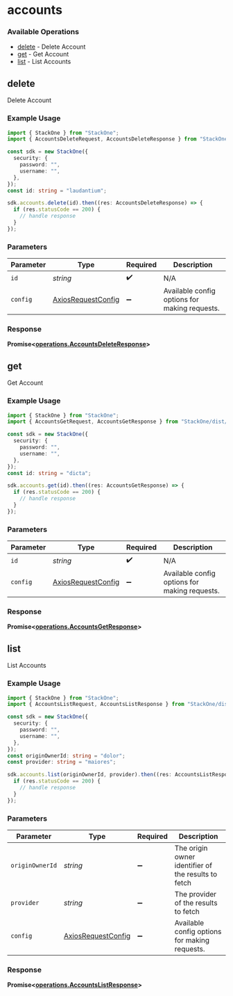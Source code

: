 # accounts

### Available Operations

* [delete](#delete) - Delete Account
* [get](#get) - Get Account
* [list](#list) - List Accounts

## delete

Delete Account

### Example Usage

```typescript
import { StackOne } from "StackOne";
import { AccountsDeleteRequest, AccountsDeleteResponse } from "StackOne/dist/sdk/models/operations";

const sdk = new StackOne({
  security: {
    password: "",
    username: "",
  },
});
const id: string = "laudantium";

sdk.accounts.delete(id).then((res: AccountsDeleteResponse) => {
  if (res.statusCode == 200) {
    // handle response
  }
});
```

### Parameters

| Parameter                                                    | Type                                                         | Required                                                     | Description                                                  |
| ------------------------------------------------------------ | ------------------------------------------------------------ | ------------------------------------------------------------ | ------------------------------------------------------------ |
| `id`                                                         | *string*                                                     | :heavy_check_mark:                                           | N/A                                                          |
| `config`                                                     | [AxiosRequestConfig](https://axios-http.com/docs/req_config) | :heavy_minus_sign:                                           | Available config options for making requests.                |


### Response

**Promise<[operations.AccountsDeleteResponse](../../models/operations/accountsdeleteresponse.md)>**


## get

Get Account

### Example Usage

```typescript
import { StackOne } from "StackOne";
import { AccountsGetRequest, AccountsGetResponse } from "StackOne/dist/sdk/models/operations";

const sdk = new StackOne({
  security: {
    password: "",
    username: "",
  },
});
const id: string = "dicta";

sdk.accounts.get(id).then((res: AccountsGetResponse) => {
  if (res.statusCode == 200) {
    // handle response
  }
});
```

### Parameters

| Parameter                                                    | Type                                                         | Required                                                     | Description                                                  |
| ------------------------------------------------------------ | ------------------------------------------------------------ | ------------------------------------------------------------ | ------------------------------------------------------------ |
| `id`                                                         | *string*                                                     | :heavy_check_mark:                                           | N/A                                                          |
| `config`                                                     | [AxiosRequestConfig](https://axios-http.com/docs/req_config) | :heavy_minus_sign:                                           | Available config options for making requests.                |


### Response

**Promise<[operations.AccountsGetResponse](../../models/operations/accountsgetresponse.md)>**


## list

List Accounts

### Example Usage

```typescript
import { StackOne } from "StackOne";
import { AccountsListRequest, AccountsListResponse } from "StackOne/dist/sdk/models/operations";

const sdk = new StackOne({
  security: {
    password: "",
    username: "",
  },
});
const originOwnerId: string = "dolor";
const provider: string = "maiores";

sdk.accounts.list(originOwnerId, provider).then((res: AccountsListResponse) => {
  if (res.statusCode == 200) {
    // handle response
  }
});
```

### Parameters

| Parameter                                                    | Type                                                         | Required                                                     | Description                                                  |
| ------------------------------------------------------------ | ------------------------------------------------------------ | ------------------------------------------------------------ | ------------------------------------------------------------ |
| `originOwnerId`                                              | *string*                                                     | :heavy_minus_sign:                                           | The origin owner identifier of the results to fetch          |
| `provider`                                                   | *string*                                                     | :heavy_minus_sign:                                           | The provider of the results to fetch                         |
| `config`                                                     | [AxiosRequestConfig](https://axios-http.com/docs/req_config) | :heavy_minus_sign:                                           | Available config options for making requests.                |


### Response

**Promise<[operations.AccountsListResponse](../../models/operations/accountslistresponse.md)>**


